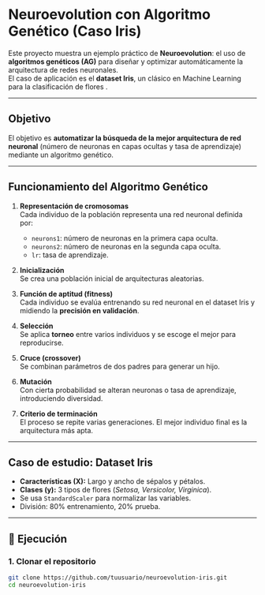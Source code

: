 
#  Neuroevolution con Algoritmo Genético (Caso Iris)

Este proyecto muestra un ejemplo práctico de **Neuroevolution**: el uso de **algoritmos genéticos (AG)** para diseñar y optimizar automáticamente la arquitectura de redes neuronales.  
El caso de aplicación es el **dataset Iris**, un clásico en Machine Learning para la clasificación de flores .

---

##  Objetivo
El objetivo es **automatizar la búsqueda de la mejor arquitectura de red neuronal** (número de neuronas en capas ocultas y tasa de aprendizaje) mediante un algoritmo genético.

---

## Funcionamiento del Algoritmo Genético

1. **Representación de cromosomas**  
   Cada individuo de la población representa una red neuronal definida por:  
   - `neurons1`: número de neuronas en la primera capa oculta.  
   - `neurons2`: número de neuronas en la segunda capa oculta.  
   - `lr`: tasa de aprendizaje.  

2. **Inicialización**  
   Se crea una población inicial de arquitecturas aleatorias.  

3. **Función de aptitud (fitness)**  
   Cada individuo se evalúa entrenando su red neuronal en el dataset Iris y midiendo la **precisión en validación**.  

4. **Selección**  
   Se aplica **torneo** entre varios individuos y se escoge el mejor para reproducirse.  

5. **Cruce (crossover)**  
   Se combinan parámetros de dos padres para generar un hijo.  

6. **Mutación**  
   Con cierta probabilidad se alteran neuronas o tasa de aprendizaje, introduciendo diversidad.  

7. **Criterio de terminación**  
   El proceso se repite varias generaciones. El mejor individuo final es la arquitectura más apta.  

---

##  Caso de estudio: Dataset Iris

- **Características (X):** Largo y ancho de sépalos y pétalos.  
- **Clases (y):** 3 tipos de flores (*Setosa, Versicolor, Virginica*).  
- Se usa `StandardScaler` para normalizar las variables.  
- División: 80% entrenamiento, 20% prueba.  

---


## 🚀 Ejecución

### 1. Clonar el repositorio
```bash
git clone https://github.com/tuusuario/neuroevolution-iris.git
cd neuroevolution-iris
